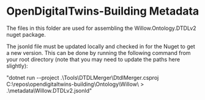 # OpenDigitalTwins-Building Metadata

The files in this folder are used for assembling the Willow.Ontology.DTDLv2 nuget package.

The jsonld file must be updated locally and checked in for the Nuget to get a new version. This can be done by running the following command from your root directory (note that you may need to update the paths here slightly):

"dotnet run --project .\Tools\DTDLMerger\DtdlMerger.csproj C:\repos\opendigitaltwins-building\Ontology\Willow\ > .\metadata\Willow.DTDLv2.jsonld"
